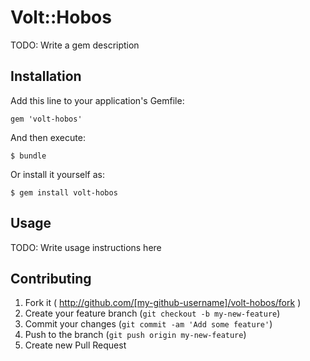 # Volt::Hobos

TODO: Write a gem description

## Installation

Add this line to your application's Gemfile:

    gem 'volt-hobos'

And then execute:

    $ bundle

Or install it yourself as:

    $ gem install volt-hobos

## Usage

TODO: Write usage instructions here

## Contributing

1. Fork it ( http://github.com/[my-github-username]/volt-hobos/fork )
2. Create your feature branch (`git checkout -b my-new-feature`)
3. Commit your changes (`git commit -am 'Add some feature'`)
4. Push to the branch (`git push origin my-new-feature`)
5. Create new Pull Request
